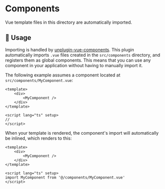# Components

Vue template files in this directory are automatically imported.

## 🚀 Usage

Importing is handled by [unplugin-vue-components](https://github.com/unplugin/unplugin-vue-components). This plugin automatically imports `.vue` files created in the `src/components` directory, and registers them as global components. This means that you can use any component in your application without having to manually import it.

The following example assumes a component located at `src/components/MyComponent.vue`:

```vue
<template>
    <div>
        <MyComponent />
    </div>
</template>

<script lang="ts" setup>
//
</script>
```

When your template is rendered, the component's import will automatically be inlined, which renders to this:

```vue
<template>
    <div>
        <MyComponent />
    </div>
</template>

<script lang="ts" setup>
import MyComponent from '@/components/MyComponent.vue'
</script>
```
